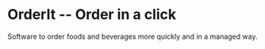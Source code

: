 # OrderIt -- Order in a click
Software to order foods and beverages more quickly and in a managed way.
